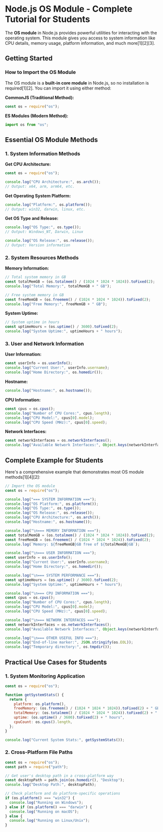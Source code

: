 # Node.js OS Module - Complete Tutorial for Students

The **OS module** in Node.js provides powerful utilities for interacting with the operating system. This module gives you access to system information like CPU details, memory usage, platform information, and much more[1][2][3].

## Getting Started

### How to Import the OS Module

The OS module is a **built-in core module** in Node.js, so no installation is required[1][2]. You can import it using either method:

**CommonJS (Traditional Method):**

```javascript
const os = require("os");
```

**ES Modules (Modern Method):**

```javascript
import os from "os";
```

## Essential OS Module Methods

### 1. System Information Methods

**Get CPU Architecture:**

```javascript
const os = require("os");

console.log("CPU Architecture:", os.arch());
// Output: x64, arm, arm64, etc.
```

**Get Operating System Platform:**

```javascript
console.log("Platform:", os.platform());
// Output: win32, darwin, linux, etc.
```

**Get OS Type and Release:**

```javascript
console.log("OS Type:", os.type());
// Output: Windows_NT, Darwin, Linux

console.log("OS Release:", os.release());
// Output: Version information
```

### 2. System Resources Methods

**Memory Information:**

```javascript
// Total system memory in GB
const totalMemGB = (os.totalmem() / (1024 * 1024 * 1024)).toFixed(2);
console.log("Total Memory:", totalMemGB + " GB");

// Free system memory in GB
const freeMemGB = (os.freemem() / (1024 * 1024 * 1024)).toFixed(2);
console.log("Free Memory:", freeMemGB + " GB");
```

**System Uptime:**

```javascript
// System uptime in hours
const uptimeHours = (os.uptime() / 3600).toFixed(2);
console.log("System Uptime:", uptimeHours + " hours");
```

### 3. User and Network Information

**User Information:**

```javascript
const userInfo = os.userInfo();
console.log("Current User:", userInfo.username);
console.log("Home Directory:", os.homedir());
```

**Hostname:**

```javascript
console.log("Hostname:", os.hostname());
```

**CPU Information:**

```javascript
const cpus = os.cpus();
console.log("Number of CPU Cores:", cpus.length);
console.log("CPU Model:", cpus[0].model);
console.log("CPU Speed (MHz):", cpus[0].speed);
```

**Network Interfaces:**

```javascript
const networkInterfaces = os.networkInterfaces();
console.log("Available Network Interfaces:", Object.keys(networkInterfaces));
```

## Complete Example for Students

Here's a comprehensive example that demonstrates most OS module methods[1][4][2]:

```javascript
// Import the OS module
const os = require("os");

console.log("=== SYSTEM INFORMATION ===");
console.log("OS Platform:", os.platform());
console.log("OS Type:", os.type());
console.log("OS Release:", os.release());
console.log("CPU Architecture:", os.arch());
console.log("Hostname:", os.hostname());

console.log("\n=== MEMORY INFORMATION ===");
const totalMemGB = (os.totalmem() / (1024 * 1024 * 1024)).toFixed(2);
const freeMemGB = (os.freemem() / (1024 * 1024 * 1024)).toFixed(2);
console.log(`Memory: ${freeMemGB}GB free of ${totalMemGB}GB`);

console.log("\n=== USER INFORMATION ===");
const userInfo = os.userInfo();
console.log("Current User:", userInfo.username);
console.log("Home Directory:", os.homedir());

console.log("\n=== SYSTEM PERFORMANCE ===");
const uptimeHours = (os.uptime() / 3600).toFixed(2);
console.log("System Uptime:", uptimeHours + " hours");

console.log("\n=== CPU INFORMATION ===");
const cpus = os.cpus();
console.log("Number of CPU Cores:", cpus.length);
console.log("CPU Model:", cpus[0].model);
console.log("CPU Speed (MHz):", cpus[0].speed);

console.log("\n=== NETWORK INTERFACES ===");
const networkInterfaces = os.networkInterfaces();
console.log("Available Network Interfaces:", Object.keys(networkInterfaces));

console.log("\n=== OTHER USEFUL INFO ===");
console.log("End-of-line marker:", JSON.stringify(os.EOL));
console.log("Temporary directory:", os.tmpdir());
```

## Practical Use Cases for Students

### 1. System Monitoring Application

```javascript
const os = require("os");

function getSystemStats() {
  return {
    platform: os.platform(),
    freeMemory: (os.freemem() / (1024 * 1024 * 1024)).toFixed(2) + " GB",
    totalMemory: (os.totalmem() / (1024 * 1024 * 1024)).toFixed(2) + " GB",
    uptime: (os.uptime() / 3600).toFixed(2) + " hours",
    cpuCount: os.cpus().length,
  };
}

console.log("Current System Stats:", getSystemStats());
```

### 2. Cross-Platform File Paths

```javascript
const os = require("os");
const path = require("path");

// Get user's desktop path in a cross-platform way
const desktopPath = path.join(os.homedir(), "Desktop");
console.log("Desktop Path:", desktopPath);

// Check platform and do platform-specific operations
if (os.platform() === "win32") {
  console.log("Running on Windows");
} else if (os.platform() === "darwin") {
  console.log("Running on macOS");
} else {
  console.log("Running on Linux/Unix");
}
```
